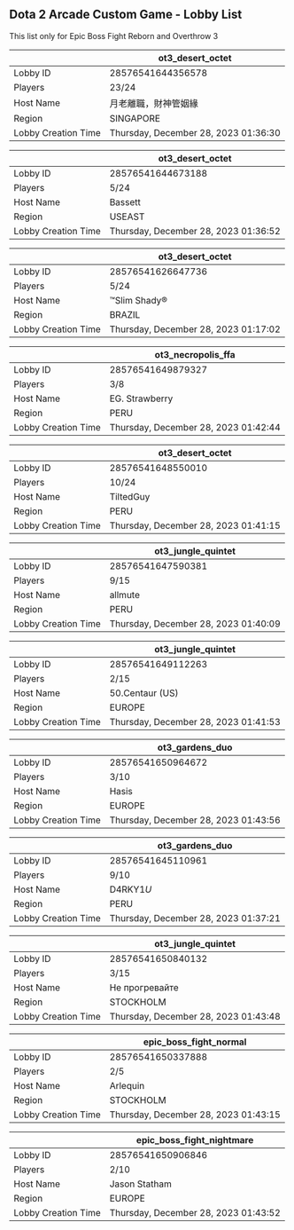 ## Dota 2 Arcade Custom Game - Lobby List

This list only for Epic Boss Fight Reborn and Overthrow 3

|  | ot3_desert_octet |
| ------ | ------ |
| Lobby ID | 28576541644356578 |
| Players | 23/24 |
| Host Name | 月老離職，財神管姻緣 |
| Region | SINGAPORE |
| Lobby Creation Time | Thursday, December 28, 2023 01:36:30 |


|  | ot3_desert_octet |
| ------ | ------ |
| Lobby ID | 28576541644673188 |
| Players | 5/24 |
| Host Name | Bassett |
| Region | USEAST |
| Lobby Creation Time | Thursday, December 28, 2023 01:36:52 |


|  | ot3_desert_octet |
| ------ | ------ |
| Lobby ID | 28576541626647736 |
| Players | 5/24 |
| Host Name | ™Slim Shady® |
| Region | BRAZIL |
| Lobby Creation Time | Thursday, December 28, 2023 01:17:02 |


|  | ot3_necropolis_ffa |
| ------ | ------ |
| Lobby ID | 28576541649879327 |
| Players | 3/8 |
| Host Name | EG. Strawberry |
| Region | PERU |
| Lobby Creation Time | Thursday, December 28, 2023 01:42:44 |


|  | ot3_desert_octet |
| ------ | ------ |
| Lobby ID | 28576541648550010 |
| Players | 10/24 |
| Host Name | TiltedGuy |
| Region | PERU |
| Lobby Creation Time | Thursday, December 28, 2023 01:41:15 |


|  | ot3_jungle_quintet |
| ------ | ------ |
| Lobby ID | 28576541647590381 |
| Players | 9/15 |
| Host Name | allmute |
| Region | PERU |
| Lobby Creation Time | Thursday, December 28, 2023 01:40:09 |


|  | ot3_jungle_quintet |
| ------ | ------ |
| Lobby ID | 28576541649112263 |
| Players | 2/15 |
| Host Name | 50.Centaur (US) |
| Region | EUROPE |
| Lobby Creation Time | Thursday, December 28, 2023 01:41:53 |


|  | ot3_gardens_duo |
| ------ | ------ |
| Lobby ID | 28576541650964672 |
| Players | 3/10 |
| Host Name | Hasis |
| Region | EUROPE |
| Lobby Creation Time | Thursday, December 28, 2023 01:43:56 |


|  | ot3_gardens_duo |
| ------ | ------ |
| Lobby ID | 28576541645110961 |
| Players | 9/10 |
| Host Name | D4RKY1$U$ |
| Region | PERU |
| Lobby Creation Time | Thursday, December 28, 2023 01:37:21 |


|  | ot3_jungle_quintet |
| ------ | ------ |
| Lobby ID | 28576541650840132 |
| Players | 3/15 |
| Host Name | Не прогревайте |
| Region | STOCKHOLM |
| Lobby Creation Time | Thursday, December 28, 2023 01:43:48 |


|  | epic_boss_fight_normal |
| ------ | ------ |
| Lobby ID | 28576541650337888 |
| Players | 2/5 |
| Host Name | Arlequin |
| Region | STOCKHOLM |
| Lobby Creation Time | Thursday, December 28, 2023 01:43:15 |


|  | epic_boss_fight_nightmare |
| ------ | ------ |
| Lobby ID | 28576541650906846 |
| Players | 2/10 |
| Host Name | Jason Statham |
| Region | EUROPE |
| Lobby Creation Time | Thursday, December 28, 2023 01:43:52 |


